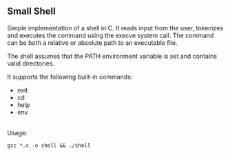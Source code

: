 
## Small Shell
Simple implementation of a shell in C. It reads input from the user, tokenizes and executes the command using the execve system call. The command can be both a relative or absolute path to an executable file.

The shell assumes that the PATH environment variable is set and contains valid directories.

It supports the following built-in commands:
- exit
- cd
- help
- env


<br>
Usage: 

```
gcc *.c -o shell && ./shell
```